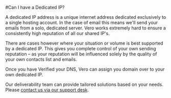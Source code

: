 #Can I have a Dedicated IP?

A dedicated IP address is a unique internet address dedicated exclusively to a single hosting account. In the case of email this means we'll send your emails from a solo, dedicated server. Vero works extremely hard to ensure a consistently high reputation of all our shared IP's.

There are cases however where your situation or volume is best supported by a dedicated IP. This gives you complete control of your own sending reputation – as your reputation will be influenced solely by the quality of your own contacts list and emails.

Once you have Verified your DNS, Vero can assign you domain over to your own dedicated IP.

Our deliverability team can provide tailored solutions based on your needs. Please  [contact us via our support desk](mailto:support@getvero.com).